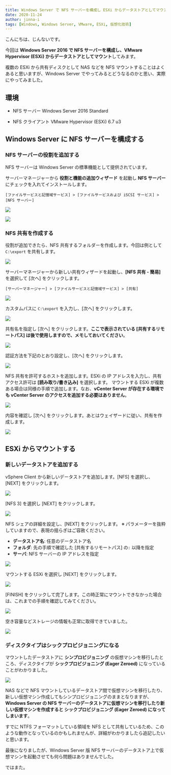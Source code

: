 ```yaml
---
title: Windows Server で NFS サーバーを構成し ESXi からデータストアとしてマウントする
date: 2020-11-24
author: jinna-i
tags: [Windows, Windows Server, VMware, ESXi, 仮想化技術]
---
```


こんにちは、じんないです。

今回は **Windows Server 2016 で NFS サーバーを構成し、VMware Hypervisor (ESXi) からデータストアとしてマウント**してみます。

複数の ESXi から共有ディスクとして NAS などを NFS マウントすることはよくあると思いますが、Windows Server でやってみるとどうなるのかと思い、実際にやってみました。

## 環境

- NFS サーバー
Windows Server 2016 Standard

- NFS クライアント
VMware Hypervisor (ESXi) 6.7 u3

## Windows Server に NFS サーバーを構成する
### NFS サーバーの役割を追加する

NFS サーバーは Windows Server の標準機能として提供されています。

サーバーマネージャーから **役割と機能の追加ウィザード** を起動し **NFS サーバー** にチェックを入れてインストールします。

`[ファイルサービスと記憶域サービス] > [ファイルサービスおよび iSCSI サービス] > [NFS サーバー]`

![](images/configure-nfs-server-on-windows-server-and-mount-as-datastore-from-esxi-1.png)

![](images/configure-nfs-server-on-windows-server-and-mount-as-datastore-from-esxi-2.png)

### NFS 共有を作成する

役割が追加できたら、NFS 共有するフォルダーを作成します。今回は例として `C:\export` を共有します。

![](images/configure-nfs-server-on-windows-server-and-mount-as-datastore-from-esxi-3.png)

サーバーマネージャーから新しい共有ウィザードを起動し、**[NFS 共有 - 簡易]** を選択して [次へ] をクリックします。

`[サーバーマネージャー] > [ファイルサービスと記憶域サービス] > [共有]`

![](images/configure-nfs-server-on-windows-server-and-mount-as-datastore-from-esxi-4.png)

カスタムパスに `C:\export` を入力し、[次へ] をクリックします。

![](images/configure-nfs-server-on-windows-server-and-mount-as-datastore-from-esxi-5.png)

共有名を指定し [次へ] をクリックします。**ここで表示されている [共有するリモートパス] は後で使用しますので、メモしておいてください**。

![](images/configure-nfs-server-on-windows-server-and-mount-as-datastore-from-esxi-6.png)

認証方法を下記のとおり設定し、[次へ] をクリックします。

![](images/configure-nfs-server-on-windows-server-and-mount-as-datastore-from-esxi-7.png)

NFS 共有を許可するホストを追加します。ESXi の IP アドレスを入力し、共有アクセス許可は **[読み取り/書き込み]** を選択します。
マウントする ESXi が複数ある場合は同様の手順で追加します。なお、**vCenter Server が存在する環境でも vCenter Server のアクセスを追加する必要はありません**。

![](images/configure-nfs-server-on-windows-server-and-mount-as-datastore-from-esxi-8.png)

内容を確認し [次へ] をクリックします。あとはウェイザードに従い、共有を作成します。

![](images/configure-nfs-server-on-windows-server-and-mount-as-datastore-from-esxi-9.png)

## ESXi からマウントする
### 新しいデータストアを追加する
vSphere Client から新しいデータストアを追加します。[NFS] を選択し、[NEXT] をクリックします。

![](images/configure-nfs-server-on-windows-server-and-mount-as-datastore-from-esxi-10.png)

[NFS 3] を選択し [NEXT] をクリックします。

![](images/configure-nfs-server-on-windows-server-and-mount-as-datastore-from-esxi-11.png)

NFS シェアの詳細を設定し、[NEXT] をクリックします。
※ パラメーターを抜粋していますので、表現の揺らぎはご容赦ください。

- **データストア名**: 任意のデータストア名
- **フォルダ**: 先の手順で確認した [共有するリモートパス] の`:` 以降を指定
- **サーバ**: NFS サーバーの IP アドレスを指定

![](images/configure-nfs-server-on-windows-server-and-mount-as-datastore-from-esxi-12.png)

マウントする ESXi を選択し [NEXT] をクリックします。

![](images/configure-nfs-server-on-windows-server-and-mount-as-datastore-from-esxi-13.png)

[FINISH] をクリックして完了します。この時正常にマウントできなかった場合は、これまでの手順を確認してみてください。

![](images/configure-nfs-server-on-windows-server-and-mount-as-datastore-from-esxi-14.png)

空き容量などストレージの情報も正常に取得できていました。

![](images/configure-nfs-server-on-windows-server-and-mount-as-datastore-from-esxi-15.png)

### ディスクタイプはシックプロビジョニングになる

マウントしたデータストアに **シンプロビジョニング** の仮想マシンを移行したところ、ディスクタイプが **シックプロビジョニング (Eager Zeroed)** になっていることがわかりました。

![](images/configure-nfs-server-on-windows-server-and-mount-as-datastore-from-esxi-16.png)

NAS などで NFS マウントしているデータストア間で仮想マシンを移行したり、新しい仮想マシン作成してもシンプロビジョニングのままとなりますが、**Windows Server の NFS サーバーのデータストアに仮想マシンを移行したり新しい仮想マシンを作成すると シックプロビジョニング (Eager Zeroed) になってしまいます**。

すでに NTFS フォーマットしている領域を NFS として共有しているため、このような動作となっているのかもしれませんが、詳細がわかりましたら追記したいと思います。

最後になりましたが、Windows Server 版 NFS サーバーのデータストア上で仮想マシンを起動させても何ら問題はありませんでした。

ではまた。
